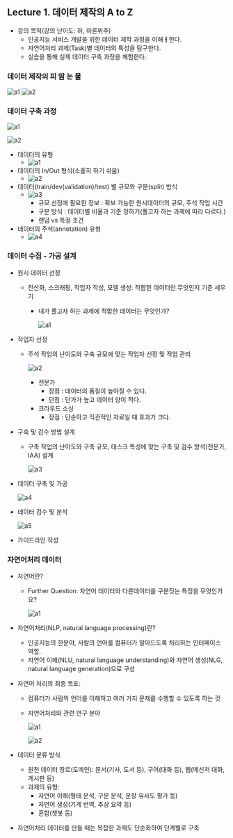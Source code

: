 ## Lecture 1. 데이터 제작의 A to Z

- 강의 목적(강의 난이도: 하, 이론위주)
  - 인공지능 서비스 개발을 위한 데이터 제작 과정을 이해ㅐ한다.
  - 자연어처리 과제(Task)별 데이터의 특성을 탐구한다.
  - 실습을 통해 실제 데이터 구축 과정을 체험한다.

### 데이터 제작의 피 땀 눈 물

![a1](https://user-images.githubusercontent.com/87477828/140754922-48bcf894-409a-4fe7-9cd9-5d0d9ac88c30.png)
![a2](https://user-images.githubusercontent.com/87477828/140754930-d272715a-0519-4007-8efe-74c3bb51494b.png)



### 데이터 구축 과정



![a1](https://user-images.githubusercontent.com/87477828/140755380-361f7f5b-5303-48e9-9853-d34b9c776db9.png)

![a2](https://user-images.githubusercontent.com/87477828/140755382-755bdb1a-43ae-4668-9561-b6c8c7aba27c.png)

- 데이터의 유형
  - ![a1](https://user-images.githubusercontent.com/87477828/140756584-69d87b0f-09b1-4100-8ce7-49fed71fc0c9.png)
- 데이터의 In/Out 형식(소홀히 하기 쉬움)
  - ![a2](https://user-images.githubusercontent.com/87477828/140756591-2c5ffcd6-1613-480a-a9f2-b229bdde793a.png)
- 데이터(train/dev(validation)/test) 별 규모와 구분(split) 방식
  - ![a3](https://user-images.githubusercontent.com/87477828/140756594-d6eded28-b3fd-479f-ac5f-a8ad860ee029.png)
    - 규모 선정에 필요한 정보 : 확보 가능한 원시데이터의 규모, 주석 작업 시간
    - 구분 방식 : 데이터별 비율과 기준 정하기(풀고자 하는 과제에 따라 다르다.)
    - 랜덤 vs 특정 조건
- 데이터의 주석(annotation) 유형
  - ![a4](https://user-images.githubusercontent.com/87477828/140756596-f5e3f7f9-6dad-4567-bd06-1f3183f98762.png)

### 데이터 수집 - 가공 설계

- 원시 데이터 선정

  - 전산화, 스크래핑, 작업자 작성, 모델 생성: 적합한 데이터란 무엇인지 기준 세우기

    - 내가 풀고자 하는 과제에 적합한 데이터는 무엇인가?

      ![a1](https://user-images.githubusercontent.com/87477828/140758468-ce75c747-a95f-43ed-8d8b-6e288b2d8f3d.png)

- 작업자 선정

  - 주석 작업의 난이도와 구축 규모에 맞는 작업자 선정 및 작업 관리

    ![a2](https://user-images.githubusercontent.com/87477828/140758473-5a5c6fd0-bf5f-45a5-8d1c-2ad8526c84fb.png)

    - 전문가
      - 장점 : 데이터의 품질이 높아질 수 있다.
      - 단점 : 단가가 높고 데이터 양이 적다.
    - 크라우드 소싱
      - 장점 : 단순하고 직관적인 자료일 때 효과가 크다.

- 구축 및 검수 방법 설계

  - 구축 작업의 난이도와 구축 규모, 태스크 특성에 맞는 구축 및 검수 방석(전문가, IAA) 설계

    ![a3](https://user-images.githubusercontent.com/87477828/140758474-0e5876fd-984b-4438-969c-992498e4a68e.png)

- 데이터 구축 및 가공

  ![a4](https://user-images.githubusercontent.com/87477828/140758478-81ed8f74-32b3-4b36-9d32-05dc9ea091bb.png)

- 데이터 검수 및 분석

  ![a5](https://user-images.githubusercontent.com/87477828/140758483-da1d9200-2e3e-41bd-85b4-8369e68b8438.png)

- 가이드라인 작성



### 자연어처리 데이터

- 자연어란?

  - Further Question: 자연어 데이터와 다른데이터를 구분짓는 특징을 무엇인가요?

    ![a1](https://user-images.githubusercontent.com/87477828/140761745-fda7ab3d-c065-4738-9327-95f6fbcb3170.png)

- 자연어처리(NLP, natural language processing)란?
  - 인공지능의 한분야, 사람의 언어를 컴퓨터가 알아드도록 처리하는 인터페이스 역할.
  - 자연어 이해(NLU, natural language understanding)와 자연어 생성(NLG, natural language generation)으로 구성

- 자연어 처리의 최종 목표:

  - 컴퓨터가 사람의 언어를 이해하고 여러 가지 문제를 수행할 수 있도록 하는 것

  - 자연어처리와 관련 연구 분야

    ![a1](https://user-images.githubusercontent.com/87477828/140762761-56573b53-a5b6-4262-b4ed-1f7e6deb5ef1.png)

    ![a2](https://user-images.githubusercontent.com/87477828/140762768-5d4105b5-2f64-4948-81ff-416ac3aac51c.png)

- 데이터 분류 방식
  - 원천 데이터 장르(도메인): 문서(기사, 도서 등), 구어(대화 등), 웹(메신저 대화, 게시판 등)
  - 과제의 유형:
    - 자연어 이해(형태 분석, 구문 분석, 문장 유사도 평가 등)
    - 자연어 생성(기계 번역, 추상 요약 등)
    - 혼합(챗봇 등)

+ 자연어처리 데이터를 만들 때는 복잡한 과제도 단순화하여 단계별로 구축